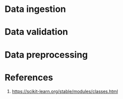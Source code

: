 # Data ingestion
# Data validation
# Data preprocessing

# References
1. https://scikit-learn.org/stable/modules/classes.html
